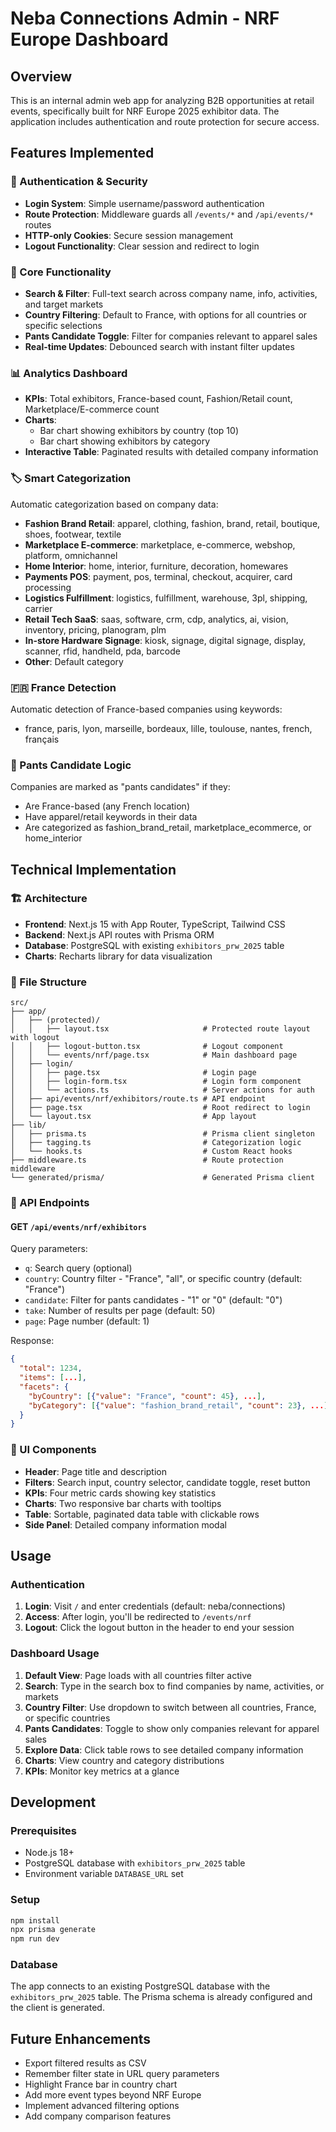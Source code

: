 # Neba Connections Admin - NRF Europe Dashboard

## Overview

This is an internal admin web app for analyzing B2B opportunities at retail events, specifically built for NRF Europe 2025 exhibitor data. The application includes authentication and route protection for secure access.

## Features Implemented

### 🔐 Authentication & Security

- **Login System**: Simple username/password authentication
- **Route Protection**: Middleware guards all `/events/*` and `/api/events/*` routes
- **HTTP-only Cookies**: Secure session management
- **Logout Functionality**: Clear session and redirect to login

### 🎯 Core Functionality

- **Search & Filter**: Full-text search across company name, info, activities, and target markets
- **Country Filtering**: Default to France, with options for all countries or specific selections
- **Pants Candidate Toggle**: Filter for companies relevant to apparel sales
- **Real-time Updates**: Debounced search with instant filter updates

### 📊 Analytics Dashboard

- **KPIs**: Total exhibitors, France-based count, Fashion/Retail count, Marketplace/E-commerce count
- **Charts**:
  - Bar chart showing exhibitors by country (top 10)
  - Bar chart showing exhibitors by category
- **Interactive Table**: Paginated results with detailed company information

### 🏷️ Smart Categorization

Automatic categorization based on company data:

- **Fashion Brand Retail**: apparel, clothing, fashion, brand, retail, boutique, shoes, footwear, textile
- **Marketplace E-commerce**: marketplace, e-commerce, webshop, platform, omnichannel
- **Home Interior**: home, interior, furniture, decoration, homewares
- **Payments POS**: payment, pos, terminal, checkout, acquirer, card processing
- **Logistics Fulfillment**: logistics, fulfillment, warehouse, 3pl, shipping, carrier
- **Retail Tech SaaS**: saas, software, crm, cdp, analytics, ai, vision, inventory, pricing, planogram, plm
- **In-store Hardware Signage**: kiosk, signage, digital signage, display, scanner, rfid, handheld, pda, barcode
- **Other**: Default category

### 🇫🇷 France Detection

Automatic detection of France-based companies using keywords:

- france, paris, lyon, marseille, bordeaux, lille, toulouse, nantes, french, français

### 👖 Pants Candidate Logic

Companies are marked as "pants candidates" if they:

- Are France-based (any French location)
- Have apparel/retail keywords in their data
- Are categorized as fashion_brand_retail, marketplace_ecommerce, or home_interior

## Technical Implementation

### 🏗️ Architecture

- **Frontend**: Next.js 15 with App Router, TypeScript, Tailwind CSS
- **Backend**: Next.js API routes with Prisma ORM
- **Database**: PostgreSQL with existing `exhibitors_prw_2025` table
- **Charts**: Recharts library for data visualization

### 📁 File Structure

```
src/
├── app/
│   ├── (protected)/
│   │   ├── layout.tsx                     # Protected route layout with logout
│   │   ├── logout-button.tsx              # Logout component
│   │   └── events/nrf/page.tsx            # Main dashboard page
│   ├── login/
│   │   ├── page.tsx                       # Login page
│   │   ├── login-form.tsx                 # Login form component
│   │   └── actions.ts                     # Server actions for auth
│   ├── api/events/nrf/exhibitors/route.ts # API endpoint
│   ├── page.tsx                           # Root redirect to login
│   └── layout.tsx                         # App layout
├── lib/
│   ├── prisma.ts                          # Prisma client singleton
│   ├── tagging.ts                         # Categorization logic
│   └── hooks.ts                           # Custom React hooks
├── middleware.ts                          # Route protection middleware
└── generated/prisma/                      # Generated Prisma client
```

### 🔌 API Endpoints

#### GET `/api/events/nrf/exhibitors`

Query parameters:

- `q`: Search query (optional)
- `country`: Country filter - "France", "all", or specific country (default: "France")
- `candidate`: Filter for pants candidates - "1" or "0" (default: "0")
- `take`: Number of results per page (default: 50)
- `page`: Page number (default: 1)

Response:

```json
{
  "total": 1234,
  "items": [...],
  "facets": {
    "byCountry": [{"value": "France", "count": 45}, ...],
    "byCategory": [{"value": "fashion_brand_retail", "count": 23}, ...]
  }
}
```

### 🎨 UI Components

- **Header**: Page title and description
- **Filters**: Search input, country selector, candidate toggle, reset button
- **KPIs**: Four metric cards showing key statistics
- **Charts**: Two responsive bar charts with tooltips
- **Table**: Sortable, paginated data table with clickable rows
- **Side Panel**: Detailed company information modal

## Usage

### Authentication

1. **Login**: Visit `/` and enter credentials (default: neba/connections)
2. **Access**: After login, you'll be redirected to `/events/nrf`
3. **Logout**: Click the logout button in the header to end your session

### Dashboard Usage

1. **Default View**: Page loads with all countries filter active
2. **Search**: Type in the search box to find companies by name, activities, or markets
3. **Country Filter**: Use dropdown to switch between all countries, France, or specific countries
4. **Pants Candidates**: Toggle to show only companies relevant for apparel sales
5. **Explore Data**: Click table rows to see detailed company information
6. **Charts**: View country and category distributions
7. **KPIs**: Monitor key metrics at a glance

## Development

### Prerequisites

- Node.js 18+
- PostgreSQL database with `exhibitors_prw_2025` table
- Environment variable `DATABASE_URL` set

### Setup

```bash
npm install
npx prisma generate
npm run dev
```

### Database

The app connects to an existing PostgreSQL database with the `exhibitors_prw_2025` table. The Prisma schema is already configured and the client is generated.

## Future Enhancements

- Export filtered results as CSV
- Remember filter state in URL query parameters
- Highlight France bar in country chart
- Add more event types beyond NRF Europe
- Implement advanced filtering options
- Add company comparison features
